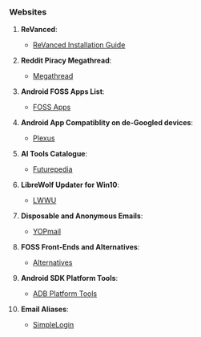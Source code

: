 ### Websites 

1. **ReVanced**: 
	- [ReVanced Installation Guide](https://www.reddit.com/r/revancedapp/comments/xlcny9/revanced_manager_guide_for_dummies/?context=3) 

2. **Reddit Piracy Megathread**: 
	- [Megathread](https://www.reddit.com/r/Piracy/wiki/megathread/)

3. **Android FOSS Apps List**: 
	- [FOSS Apps](https://brainfucksec.github.io/android-foss-apps-list)
	
4. **Android App Compatiblity on de-Googled devices**: 
	- [Plexus](https://plexus.techlore.tech/)

5. **AI Tools Catalogue**: 
	- [Futurepedia](https://www.futurepedia.io/)

6. **LibreWolf Updater for Win10**: 
	- [LWWU](https://codeberg.org/ltGuillaume/LibreWolf-WinUpdater)

7. **Disposable and Anonymous Emails**: 
	- [YOPmail](https://yopmail.com/)

8. **FOSS Front-Ends and Alternatives**: 
	- [Alternatives](https://www.funkyspacemonkey.com/foss-front-ends-and-alternatives-for-twitter-instagram-reddit-youtube-and-more#twitter)

9. **Android SDK Platform Tools**: 
	- [ADB Platform Tools](https://developer.android.com/tools/releases/platform-tools)

10. **Email Aliases**: 
 	- [SimpleLogin](https://simplelogin.io/)

